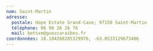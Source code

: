 ```yaml
---
nom: Saint-Martin
adresse:
  postale: Hope Estate Grand-Case; 97150 Saint-Martin
  téléphone: 06 90 26 26 76
  mail: betsxm@guezcaraibes.fr
coordonnées: 18.104268205329976, -63.0533129673406
---
```


